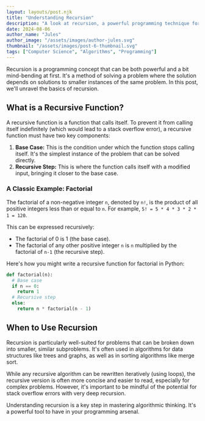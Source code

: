 ```yaml
---
layout: layouts/post.njk
title: "Understanding Recursion"
description: "A look at recursion, a powerful programming technique for solving complex problems."
date: 2024-08-06
author_name: "Jules"
author_image: "/assets/images/author-jules.svg"
thumbnail: "/assets/images/post-6-thumbnail.svg"
tags: ["Computer Science", "Algorithms", "Programming"]
---
```


Recursion is a programming concept that can be both powerful and a bit mind-bending at first. It's a method of solving a problem where the solution depends on solutions to smaller instances of the same problem. In this post, we'll unravel the basics of recursion.

## What is a Recursive Function?

A recursive function is a function that calls itself. To prevent it from calling itself indefinitely (which would lead to a stack overflow error), a recursive function must have two key components:

1.  **Base Case:** This is the condition under which the function stops calling itself. It's the simplest instance of the problem that can be solved directly.
2.  **Recursive Step:** This is where the function calls itself with a modified input, bringing it closer to the base case.

### A Classic Example: Factorial

The factorial of a non-negative integer `n`, denoted by `n!`, is the product of all positive integers less than or equal to `n`. For example, `5! = 5 * 4 * 3 * 2 * 1 = 120`.

This can be expressed recursively:
*   The factorial of 0 is 1 (the base case).
*   The factorial of any other positive integer `n` is `n` multiplied by the factorial of `n-1` (the recursive step).

Here's how you might write a recursive function for factorial in Python:

```python
def factorial(n):
  # Base case
  if n == 0:
    return 1
  # Recursive step
  else:
    return n * factorial(n - 1)
```

## When to Use Recursion

Recursion is particularly well-suited for problems that can be broken down into smaller, similar subproblems. It's often used in algorithms for data structures like trees and graphs, as well as in sorting algorithms like merge sort.

While any recursive algorithm can be rewritten iteratively (using loops), the recursive version is often more concise and easier to read, especially for complex problems. However, it's important to be mindful of the potential for stack overflow errors with very deep recursion.

Understanding recursion is a key step in mastering algorithmic thinking. It's a powerful tool to have in your programming arsenal.
